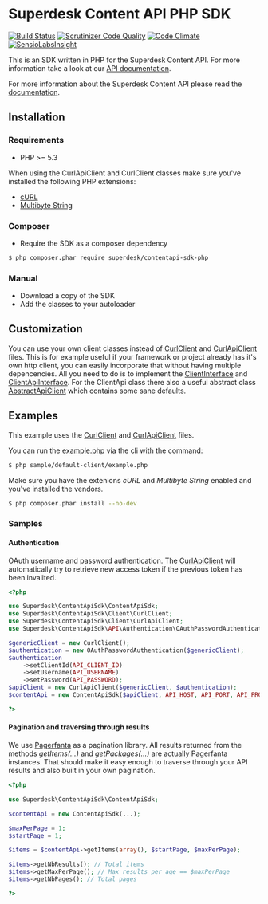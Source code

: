 # Superdesk Content API PHP SDK
[![Build Status](https://travis-ci.org/superdesk/contentapi-sdk-php.svg?branch=master)](https://travis-ci.org/superdesk/contentapi-sdk-php)
[![Scrutinizer Code Quality](https://scrutinizer-ci.com/g/superdesk/contentapi-sdk-php/badges/quality-score.png?b=master)](https://scrutinizer-ci.com/g/superdesk/contentapi-sdk-php/?branch=master) 
[![Code Climate](https://codeclimate.com/github/superdesk/contentapi-sdk-php/badges/gpa.svg)](https://codeclimate.com/github/superdesk/contentapi-sdk-php)
[![SensioLabsInsight](https://insight.sensiolabs.com/projects/b7fbb859-3d37-4945-91ae-940daf0073ec/mini.png)](https://insight.sensiolabs.com/projects/b7fbb859-3d37-4945-91ae-940daf0073ec)

This is an SDK written in PHP for the Superdesk Content API. For more 
information take a look at our [API documentation](api/index.html).

For more information about the Superdesk Content API please read the [documentation](http://docs.superdeskcontentapi.apiary.io/).

## Installation

### Requirements
* PHP >= 5.3

When using the CurlApiClient and CurlClient classes make sure you've installed
the following PHP extensions:
* [cURL](http://php.net/manual/book.curl.php)
* [Multibyte String](http://php.net/manual/book.mbstring.php)

### Composer
* Require the SDK as a composer dependency 

```bash
$ php composer.phar require superdesk/contentapi-sdk-php
```

### Manual
* Download a copy of the SDK
* Add the classes to your autoloader

## Customization
You can use your own client classes instead of 
[CurlClient](src/Superdesk/ContentApiSdk/Client/CurlClient.php) and 
[CurlApiClient](src/Superdesk/ContentApiSdk/Client/CurlApiClient.php) files. 
This is for example useful if your framework or project already has it's own 
http client, you can easily incorporate that without having multiple 
depencencies.
All you need to do is to implement the 
[ClientInterface](src/Superdesk/ContentApiSdk/Client/ClientInterface.php) and 
[ClientApiInterface](src/Superdesk/ContentApiSdk/Client/ClientApiInterface.php). 
For the ClientApi class there also a useful abstract class 
[AbstractApiClient](src/Superdesk/ContentApiSdk/Client/AbstractApiClient.php) 
which contains some sane defaults.

## Examples

This example uses the [CurlClient](src/Superdesk/ContentApiSdk/Client/CurlClient.php) 
and [CurlApiClient](src/Superdesk/ContentApiSdk/Client/CurlApiClient.php) files.

You can run the [example.php](sample/default-client/example.php) via the cli 
with the command:

```bash
$ php sample/default-client/example.php
```

Make sure you have the extenions _cURL_ and _Multibyte String_ enabled and 
you've installed the vendors.

```bash
$ php composer.phar install --no-dev
```

### Samples

#### Authentication

OAuth username and password authentication. The 
[CurlApiClient](src/Superdesk/ContentApiSdk/Client/CurlApiClient.php) 
will automatically try to retrieve new access token if the previous token has
been invalited.


```php
<?php

use Superdesk\ContentApiSdk\ContentApiSdk;
use Superdesk\ContentApiSdk\Client\CurlClient;
use Superdesk\ContentApiSdk\Client\CurlApiClient;
use Superdesk\ContentApiSdk\API\Authentication\OAuthPasswordAuthentication;

$genericClient = new CurlClient();
$authentication = new OAuthPasswordAuthentication($genericClient);
$authentication
    ->setClientId(API_CLIENT_ID)
    ->setUsername(API_USERNAME)
    ->setPassword(API_PASSWORD);
$apiClient = new CurlApiClient($genericClient, $authentication);
$contentApi = new ContentApiSdk($apiClient, API_HOST, API_PORT, API_PROTOCOL);

?>
```

#### Pagination and traversing through results

We use [Pagerfanta](https://github.com/whiteoctober/Pagerfanta) as a pagination
library. All results returned from the methods _getItems(...)_ and 
_getPackages(...)_ are actually Pagerfanta instances. That should make it easy
enough to traverse through your API results and also built in your own pagination.

```php
<?php

use Superdesk\ContentApiSdk\ContentApiSdk;

$contentApi = new ContentApiSdk(...);

$maxPerPage = 1;
$startPage = 1;

$items = $contentApi->getItems(array(), $startPage, $maxPerPage);

$items->getNbResults(); // Total items
$items->getMaxPerPage(); // Max results per age == $maxPerPage
$items->getNbPages(); // Total pages

?>
```
